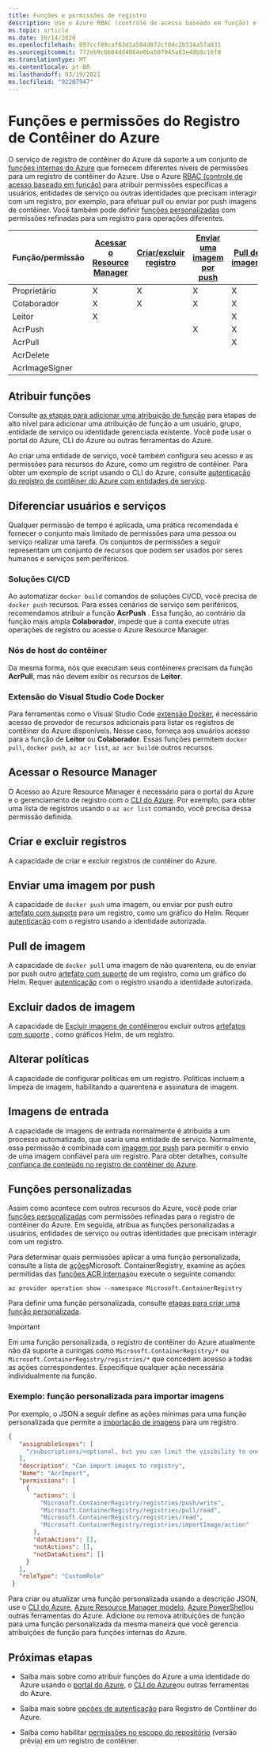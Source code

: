 ```yaml
---
title: Funções e permissões de registro
description: Use o Azure RBAC (controle de acesso baseado em função) e o IAM (gerenciamento de identidade e acesso) para fornecer permissões refinadas aos recursos em um registro de contêiner do Azure.
ms.topic: article
ms.date: 10/14/2020
ms.openlocfilehash: 097ccf89caf63d2a504d072cf04c2b534a57a031
ms.sourcegitcommit: 772eb9c6684dd4864e0ba507945a83e48b8c16f0
ms.translationtype: MT
ms.contentlocale: pt-BR
ms.lasthandoff: 03/19/2021
ms.locfileid: "92207947"
---
```

# <a name="azure-container-registry-roles-and-permissions"></a>Funções e permissões do Registro de Contêiner do Azure

O serviço de registro de contêiner do Azure dá suporte a um conjunto de [funções internas do Azure](../role-based-access-control/built-in-roles.md) que fornecem diferentes níveis de permissões para um registro de contêiner do Azure. Use o Azure [RBAC (controle de acesso baseado em função)](../role-based-access-control/index.yml) para atribuir permissões específicas a usuários, entidades de serviço ou outras identidades que precisam interagir com um registro, por exemplo, para efetuar pull ou enviar por push imagens de contêiner. Você também pode definir [funções personalizadas](#custom-roles) com permissões refinadas para um registro para operações diferentes.

| Função/permissão       | [Acessar o Resource Manager](#access-resource-manager) | [Criar/excluir registro](#create-and-delete-registry) | [Enviar uma imagem por push](#push-image) | [Pull de imagem](#pull-image) | [Excluir dados de imagem](#delete-image-data) | [Alterar políticas](#change-policies) |   [Imagens de entrada](#sign-images)  |
| ---------| --------- | --------- | --------- | --------- | --------- | --------- | --------- |
| Proprietário | X | X | X | X | X | X |  |  
| Colaborador | X | X | X |  X | X | X |  |  
| Leitor | X |  |  | X |  |  |  |
| AcrPush |  |  | X | X | |  |  |  
| AcrPull |  |  |  | X |  |  |  |  
| AcrDelete |  |  |  |  | X |  |  |
| AcrImageSigner |  |  |  |  |  |  | X |

## <a name="assign-roles"></a>Atribuir funções

Consulte [as etapas para adicionar uma atribuição de função](../role-based-access-control/role-assignments-steps.md) para etapas de alto nível para adicionar uma atribuição de função a um usuário, grupo, entidade de serviço ou identidade gerenciada existente. Você pode usar o portal do Azure, CLI do Azure ou outras ferramentas do Azure.

Ao criar uma entidade de serviço, você também configura seu acesso e as permissões para recursos do Azure, como um registro de contêiner. Para obter um exemplo de script usando o CLI do Azure, consulte [autenticação do registro de contêiner do Azure com entidades de serviço](container-registry-auth-service-principal.md#create-a-service-principal).

## <a name="differentiate-users-and-services"></a>Diferenciar usuários e serviços

Qualquer permissão de tempo é aplicada, uma prática recomendada é fornecer o conjunto mais limitado de permissões para uma pessoa ou serviço realizar uma tarefa. Os conjuntos de permissões a seguir representam um conjunto de recursos que podem ser usados por seres humanos e serviços sem periféricos.

### <a name="cicd-solutions"></a>Soluções CI/CD

Ao automatizar `docker build` comandos de soluções CI/CD, você precisa de `docker push` recursos. Para esses cenários de serviço sem periféricos, recomendamos atribuir a função **AcrPush** . Essa função, ao contrário da função mais ampla **Colaborador**, impede que a conta execute utras operações de registro ou acesse o Azure Resource Manager.

### <a name="container-host-nodes"></a>Nós de host do contêiner

Da mesma forma, nós que executam seus contêineres precisam da função **AcrPull**, mas não devem exibir os recursos de **Leitor**.

### <a name="visual-studio-code-docker-extension"></a>Extensão do Visual Studio Code Docker

Para ferramentas como o Visual Studio Code [extensão Docker](https://code.visualstudio.com/docs/azure/docker), é necessário acesso de provedor de recursos adicionais para listar os registros de contêiner do Azure disponíveis. Nesse caso, forneça aos usuários acesso para a função de **Leitor** ou **Colaborador**. Essas funções permitem `docker pull`, `docker push`, `az acr list`, `az acr build`e outros recursos. 

## <a name="access-resource-manager"></a>Acessar o Resource Manager

O Acesso ao Azure Resource Manager é necessário para o portal do Azure e o gerenciamento de registro com o [CLI do Azure](/cli/azure/). Por exemplo, para obter uma lista de registros usando o `az acr list` comando, você precisa dessa permissão definida. 

## <a name="create-and-delete-registry"></a>Criar e excluir registros

A capacidade de criar e excluir registros de contêiner do Azure.

## <a name="push-image"></a>Enviar uma imagem por push

A capacidade de `docker push` uma imagem, ou enviar por push outro [artefato com suporte](container-registry-image-formats.md) para um registro, como um gráfico do Helm. Requer [autenticação](container-registry-authentication.md) com o registro usando a identidade autorizada. 

## <a name="pull-image"></a>Pull de imagem

A capacidade de `docker pull` uma imagem de não quarentena, ou de enviar por push outro [artefato com suporte](container-registry-image-formats.md) de um registro, como um gráfico do Helm. Requer [autenticação](container-registry-authentication.md) com o registro usando a identidade autorizada.

## <a name="delete-image-data"></a>Excluir dados de imagem

A capacidade de [Excluir imagens de contêiner](container-registry-delete.md)ou excluir outros [artefatos com suporte](container-registry-image-formats.md) , como gráficos Helm, de um registro.

## <a name="change-policies"></a>Alterar políticas

A capacidade de configurar políticas em um registro. Políticas incluem a limpeza de imagem, habilitando a quarentena e assinatura de imagem.

## <a name="sign-images"></a>Imagens de entrada

A capacidade de imagens de entrada normalmente é atribuída a um processo automatizado, que usaria uma entidade de serviço. Normalmente, essa permissão é combinada com [imagem por push](#push-image) para permitir o envio de uma imagem confiável para um registro. Para obter detalhes, consulte [confiança de conteúdo no registro de contêiner do Azure](container-registry-content-trust.md).

## <a name="custom-roles"></a>Funções personalizadas

Assim como acontece com outros recursos do Azure, você pode criar [funções personalizadas](../role-based-access-control/custom-roles.md) com permissões refinadas para o registro de contêiner do Azure. Em seguida, atribua as funções personalizadas a usuários, entidades de serviço ou outras identidades que precisam interagir com um registro. 

Para determinar quais permissões aplicar a uma função personalizada, consulte a lista de [ações](../role-based-access-control/resource-provider-operations.md#microsoftcontainerregistry)Microsoft. ContainerRegistry, examine as ações permitidas das [funções ACR internas](../role-based-access-control/built-in-roles.md)ou execute o seguinte comando:

```azurecli
az provider operation show --namespace Microsoft.ContainerRegistry
```

Para definir uma função personalizada, consulte [etapas para criar uma função personalizada](../role-based-access-control/custom-roles.md#steps-to-create-a-custom-role).

> [!IMPORTANT]
> Em uma função personalizada, o registro de contêiner do Azure atualmente não dá suporte a curingas como `Microsoft.ContainerRegistry/*` ou `Microsoft.ContainerRegistry/registries/*` que concedem acesso a todas as ações correspondentes. Especifique qualquer ação necessária individualmente na função.

### <a name="example-custom-role-to-import-images"></a>Exemplo: função personalizada para importar imagens

Por exemplo, o JSON a seguir define as ações mínimas para uma função personalizada que permite a [importação de imagens](container-registry-import-images.md) para um registro.

```json
{
   "assignableScopes": [
     "/subscriptions/<optional, but you can limit the visibility to one or more subscriptions>"
   ],
   "description": "Can import images to registry",
   "Name": "AcrImport",
   "permissions": [
     {
       "actions": [
         "Microsoft.ContainerRegistry/registries/push/write",
         "Microsoft.ContainerRegistry/registries/pull/read",
         "Microsoft.ContainerRegistry/registries/read",
         "Microsoft.ContainerRegistry/registries/importImage/action"
       ],
       "dataActions": [],
       "notActions": [],
       "notDataActions": []
     }
   ],
   "roleType": "CustomRole"
 }
```

Para criar ou atualizar uma função personalizada usando a descrição JSON, use o [CLI do Azure](../role-based-access-control/custom-roles-cli.md), [Azure Resource Manager modelo](../role-based-access-control/custom-roles-template.md), [Azure PowerShell](../role-based-access-control/custom-roles-powershell.md)ou outras ferramentas do Azure. Adicione ou remova atribuições de função para uma função personalizada da mesma maneira que você gerencia atribuições de função para funções internas do Azure.

## <a name="next-steps"></a>Próximas etapas

* Saiba mais sobre como atribuir funções do Azure a uma identidade do Azure usando o [portal do Azure](../role-based-access-control/role-assignments-portal.md), o [CLI do Azure](../role-based-access-control/role-assignments-cli.md)ou outras ferramentas do Azure.

* Saiba mais sobre [opções de autenticação](container-registry-authentication.md) para Registro de Contêiner do Azure.

* Saiba como habilitar [permissões no escopo do repositório](container-registry-repository-scoped-permissions.md) (versão prévia) em um registro de contêiner.
